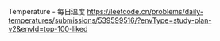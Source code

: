 Temperature - 每日温度
https://leetcode.cn/problems/daily-temperatures/submissions/539599516/?envType=study-plan-v2&envId=top-100-liked
